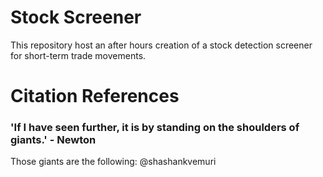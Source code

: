 # Stock Screener
This repository host an after hours creation of a stock detection screener for short-term trade movements.

# Citation References 
### 'If I have seen further, it is by standing on the shoulders of giants.' - Newton 
Those giants are the following: @shashankvemuri
